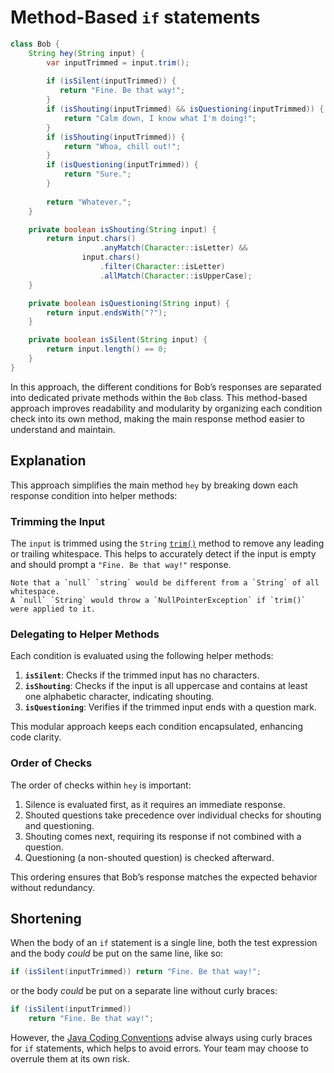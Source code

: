 # Method-Based `if` statements

```java
class Bob {
    String hey(String input) {
        var inputTrimmed = input.trim();
        
        if (isSilent(inputTrimmed)) {
           return "Fine. Be that way!";
        }
        if (isShouting(inputTrimmed) && isQuestioning(inputTrimmed)) {
            return "Calm down, I know what I'm doing!";
        }
        if (isShouting(inputTrimmed)) {
            return "Whoa, chill out!";
        }
        if (isQuestioning(inputTrimmed)) {
            return "Sure.";
        }
            
        return "Whatever.";
    }

    private boolean isShouting(String input) {
        return input.chars()
                    .anyMatch(Character::isLetter) &&
                input.chars()
                    .filter(Character::isLetter)
                    .allMatch(Character::isUpperCase);
    }

    private boolean isQuestioning(String input) {
        return input.endsWith("?");
    }

    private boolean isSilent(String input) {
        return input.length() == 0;
    }
}
```

In this approach, the different conditions for Bob’s responses are separated into dedicated private methods within the `Bob` class. This method-based approach improves readability and modularity by organizing each condition check into its own method, making the main response method easier to understand and maintain.

## Explanation

This approach simplifies the main method `hey` by breaking down each response condition into helper methods:

### Trimming the Input

   The `input` is trimmed using the `String` [`trim()`][trim] method to remove any leading or trailing whitespace. This helps to accurately detect if the input is empty and should prompt a `"Fine. Be that way!"` response.

~~~~exercism/caution
Note that a `null` `string` would be different from a `String` of all whitespace.
A `null` `String` would throw a `NullPointerException` if `trim()` were applied to it.
~~~~

### Delegating to Helper Methods

   Each condition is evaluated using the following helper methods:

   1. **`isSilent`**: Checks if the trimmed input has no characters.
   2. **`isShouting`**: Checks if the input is all uppercase and contains at least one alphabetic character, indicating shouting.
   3. **`isQuestioning`**: Verifies if the trimmed input ends with a question mark.

   This modular approach keeps each condition encapsulated, enhancing code clarity.

### Order of Checks

   The order of checks within `hey` is important:

   1. Silence is evaluated first, as it requires an immediate response.
   2. Shouted questions take precedence over individual checks for shouting and questioning.
   3. Shouting comes next, requiring its response if not combined with a question.
   4. Questioning (a non-shouted question) is checked afterward.

   This ordering ensures that Bob’s response matches the expected behavior without redundancy.

## Shortening

When the body of an `if` statement is a single line, both the test expression and the body _could_ be put on the same line, like so:

```java
if (isSilent(inputTrimmed)) return "Fine. Be that way!";
```

or the body _could_ be put on a separate line without curly braces:

```java
if (isSilent(inputTrimmed))
    return "Fine. Be that way!";
```

However, the [Java Coding Conventions][coding-conventions] advise always using curly braces for `if` statements, which helps to avoid errors. Your team may choose to overrule them at its own risk.

[trim]: https://docs.oracle.com/javase/7/docs/api/java/lang/String.html#trim()  
[coding-conventions]: https://www.oracle.com/java/technologies/javase/codeconventions-statements.html#449
